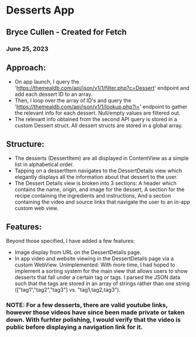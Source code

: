 # Desserts App
## Bryce Cullen - Created for Fetch
### June 25, 2023

## Approach:
- On app launch, I query the 'https://themealdb.com/api/json/v1/1/filter.php?c=Dessert' endpoint and add each dessert ID to an array.
- Then, I loop over the array of ID's and query the 'https://themealdb.com/api/json/v1/1/lookup.php?i=' endpoint to gather the relevant info for each dessert. Null/empty values are filtered out.
- The relevant info obtained from the second API query is stored in a custom Dessert struct. All dessert structs are stored in a global array.

## Structure:
- The desserts (DessertItem) are all displayed in ContentView as a simple list in alphabetical order.
- Tapping on a dessertItem navigates to the DessertDetails view which elegantly displays all the information about that dessert to the user.
- The Dessert Details view is broken into 3 sections: A header which contains the name, origin, and image for the dessert, A section for the recipe containing the ingredients and instructions, And a section containing the video and source links that navigate the user to an in-app custom web view.

## Features:
Beyond those specified, I have added a few features:
- Image display from URL on the DessertDetails page.
- In app video and website viewing in the DessertDetails page via a custom WebView.
Unimplemented: With more time, I had hoped to implement a sorting system for the main view that allows users to show desserts that fall under a certain tag or tags. I parsed the JSON data such that the tags are stored in an array of strings rather than one string (["tag1","tag2","tag3"] vs. "tag1,tag2,tag3").

### NOTE: For a few desserts, there are valid youtube links, however those videos have since been made private or taken down. With furhter polishing, I would verify that the video is public before displaying a navigation link for it.
